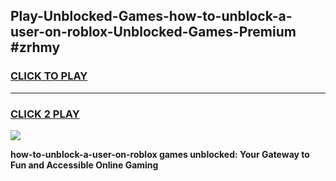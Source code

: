 
## Play-Unblocked-Games-how-to-unblock-a-user-on-roblox-Unblocked-Games-Premium #zrhmy
<h3>
<a href="https://premium.freeplayer.one?title=how-to-unblock-a-user-on-roblox&ref=12M">CLICK TO PLAY</a></h3>
<hr>

<h3>
<a href="https://premium.freeplayer.one?title=how-to-unblock-a-user-on-roblox&ref=12M">CLICK 2 PLAY</a>
  
</h3>

<a href="https://premium.freeplayer.one?title=how-to-unblock-a-user-on-roblox&ref=12M"><img src="https://clearcache.store/games.png"></a>


**how-to-unblock-a-user-on-roblox games unblocked: Your Gateway to Fun and Accessible Online Gaming**
